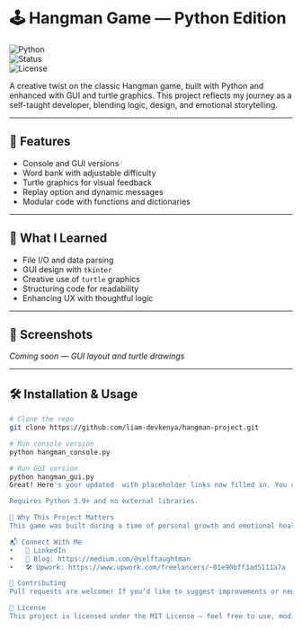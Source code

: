 # 🕹️ Hangman Game — Python Edition  
![Python](https://img.shields.io/badge/Python-3.9%2B-blue?logo=python)  
![Status](https://img.shields.io/badge/Status-Completed-brightgreen)  
![License](https://img.shields.io/badge/License-MIT-yellow)

A creative twist on the classic Hangman game, built with Python and enhanced with GUI and turtle graphics. This project reflects my journey as a self-taught developer, blending logic, design, and emotional storytelling.

---

## 🚀 Features

- Console and GUI versions  
- Word bank with adjustable difficulty  
- Turtle graphics for visual feedback  
- Replay option and dynamic messages  
- Modular code with functions and dictionaries

---

## 🧠 What I Learned

- File I/O and data parsing  
- GUI design with `tkinter`  
- Creative use of `turtle` graphics  
- Structuring code for readability  
- Enhancing UX with thoughtful logic

---

## 📸 Screenshots  
*Coming soon — GUI layout and turtle drawings*

---

## 🛠️ Installation & Usage

```bash
# Clone the repo
git clone https://github.com/liam-devkenya/hangman-project.git

# Run console version
python hangman_console.py

# Run GUI version
python hangman_gui.py
Great! Here's your updated  with placeholder links now filled in. You can copy and paste this directly into your GitHub repository:

Requires Python 3.9+ and no external libraries.

🌱 Why This Project Matters
This game was built during a time of personal growth and emotional healing. It’s more than just code — it’s a reflection of resilience, creativity, and the power of learning through play.

📬 Connect With Me
• 	💼 LinkedIn
• 	🧠 Blog: https://medium.com/@selftaughtman
• 	🛠️ Upwork: https://www.upwork.com/freelancers/~01e90bff3ad5111a7a

🤝 Contributing
Pull requests are welcome! If you’d like to suggest improvements or new features (like score tracking or multiplayer mode), feel free to fork the repo and submit a PR.

📄 License
This project is licensed under the MIT License — feel free to use, modify, and share.
